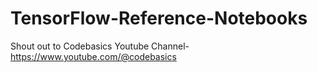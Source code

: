 # TensorFlow-Reference-Notebooks

Shout out to Codebasics Youtube Channel- https://www.youtube.com/@codebasics
